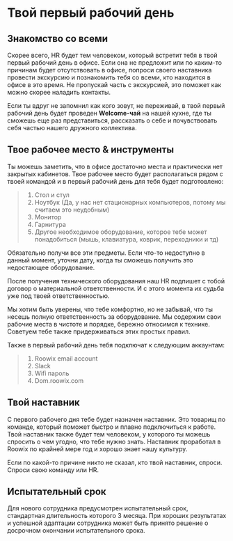 # Твой первый рабочий день 

## Знакомство со всеми
Скорее всего, HR будет тем человеком, который встретит тебя в твой первый рабочий день в офисе. Если она не предложит или по каким-то причинам будет отсутствовать в офисе, попроси своего наставника провести экскурсию и познакомить тебя со всеми, кто находится в офисе в это время. Не пропускай часть с экскурсией, это поможет как можно скорее наладить контакты. 

Если ты вдруг не запомнил как кого зовут, не переживай, в твой первый рабочий день будет проведен **Welcome-чай** на нашей кухне, где ты сможешь еще раз представиться, рассказать о себе и почувствовать себя частью нашего дружного коллектива.

## Твое рабочее место & инструменты 

Ты можешь заметить, что в офисе достаточно места и практически нет закрытых кабинетов. Твое рабочее место будет располагаться рядом с твоей командой и в первый рабочий день для тебя будет подготовлено: 

>1. Стол и стул
>2. Ноутбук (Да, у нас нет стационарных компьютеров, потому мы считаем это неудобным)
>3. Монитор
>4. Гарнитура 
>5. Другое необходимое оборудование, которое тебе может понадобиться (мышь, клавиатура, коврик, переходники и тд)

Обязательно получи все эти предметы. Если что-то недоступно в данный момент, уточни дату, когда ты сможешь получить это недостающее оборудование.

После получения технического оборудования наш HR подпишет с тобой договор о материальной ответственности. И с этого момента их судьба уже под твоей ответственностью. 

Мы хотим быть уверены, что тебе  комфортно, но не забывай, что ты несешь полную ответственность за оборудование. Мы содержим свои рабочие места в чистоте и порядке, бережно относимся к технике. Советуем тебе также придерживаться этих простых правил. 

Также в первый рабочий день тебя подключат к следующим аккаунтам:

> 1. Roowix email account 
> 2. Slack
> 3. Wifi пароль 
> 4. Dom.roowix.com

## Твой наставник
С первого рабочего дня тебе будет назначен наставник. Это товарищ по команде, который поможет быстро и плавно подключиться к работе. Твой наставник также будет тем человеком, у которого ты можешь спросить о чем угодно, что тебе нужно знать. Наставник проработал в Roowix по крайней мере год и хорошо знает нашу культуру. 

Если по какой-то причине никто не сказал, кто твой наставник, спроси. Спроси свою команду или HR.

## Испытательный срок
Для нового сотрудника предусмотрен испытательный срок, стандартная длительность которого 3 месяца. При хороших результатах и успешной адаптации сотрудника может быть принято решение о досрочном окончании испытательного срока.
